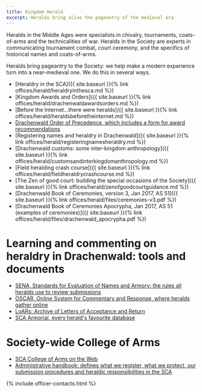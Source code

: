```yaml
---
title: Kingdom Herald
excerpt: Heralds bring alive the pageantry of the medieval era
---
```


Heralds in the Middle Ages were specialists in chivalry, tournaments, coats-of-arms and the technicalities of war.  Heralds in the Society are experts in communicating tournament combat, court ceremony, and the specifics of historical names and coats-of-arms.

Heralds bring pageantry to the Society: we help make a modern experience turn into a near-medieval one. We do this in several ways.

* [Heraldry in the SCA]({{ site.baseurl }}{% link offices/herald/heraldryinthesca.md %})
* [Kingdom Awards and Orders]({{ site.baseurl }}{% link offices/herald/drachenwaldawardsorders.md %})
* [Before the Internet...there were heralds]({{ site.baseurl }}{% link offices/herald/heraldsbeforetheinternet.md %})
* [Drachenwald Order of Precedence, which includes a form for award recommendations](http://op.drachenwald.sca.org/op)
* [Registering names and heraldry in Drachenwald]({{ site.baseurl }}{% link offices/herald/registeringnamesheraldry.md %})
* [Drachenwald customs: some inter-kingdom anthropology]({{ site.baseurl }}{% link offices/herald/customsandinterkingdomanthropology.md %})
* [Field heralding crash course]({{ site.baseurl }}{% link offices/herald/fieldheraldrycrashcourse.md %})
* [The Zen of good court: building the special occasions of the Society]({{ site.baseurl }}{% link offices/herald/zenofgoodcourtguidance.md %})
* [Drachenwald Book of Ceremonies, version 3, Jan 2017, AS 51]({{ site.baseurl }}{% link offices/herald/files/ceremonies-v3.pdf %})
* [Drachenwald Book of Ceremonies Apocrypha, Jan 2017, AS 51 (examples of ceremonies)]({{ site.baseurl }}{% link offices/herald/files/drachenwald_apocrypha.pdf %})

# Learning and commenting on heraldry in Drachenwald: tools and documents 

* [SENA, Standards for Evaluation of Names and Armory: the rules all heralds use to review submissions](http://heraldry.sca.org/sena.html)
* [OSCAR, Online System for Commentary and Response, where heralds gather online](https://oscar.sca.org/index.php?action=181)
* [LoARs: Archive of Letters of Acceptance and Return](http://heraldry.sca.org/loar/)
* [SCA Armorial, every herald's favourite database](http://oanda.sca.org/)

# Society-wide College of Arms

* [SCA College of Arms on the Web](http://heraldry.sca.org/welcome.html)
* [Administrative handbook: defines what we register, what we protect, our submission procedures and heraldic responsibilities in the SCA](http://heraldry.sca.org/admin.html)

{% include officer-contacts.html %}